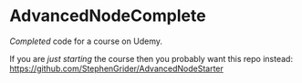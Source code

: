 # AdvancedNodeComplete
*Completed* code for a course on Udemy.

If you are  *just starting* the course then you probably want this repo instead: https://github.com/StephenGrider/AdvancedNodeStarter
